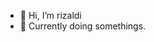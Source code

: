- 👋 Hi, I’m rizaldi
- 👀 Currently doing somethings.

<!---
rizaldinur/rizaldinur is a ✨ special ✨ repository because its `README.md` (this file) appears on your GitHub profile.
You can click the Preview link to take a look at your changes.
--->
